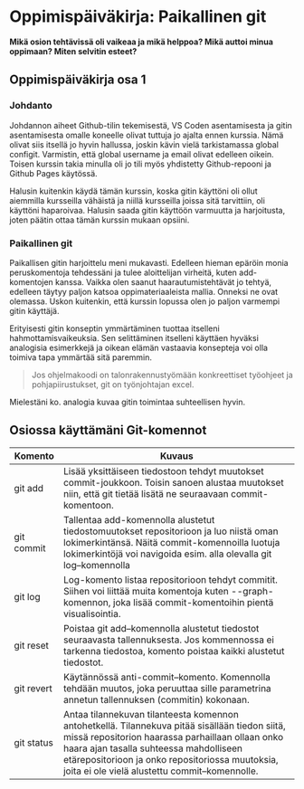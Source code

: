 # Oppimispäiväkirja: Paikallinen git

__Mikä osion tehtävissä oli vaikeaa ja mikä helppoa? Mikä auttoi minua oppimaan? Miten selvitin esteet?__

## Oppimispäiväkirja osa 1 #

### Johdanto ###
Johdannon aiheet Github-tilin tekemisestä, VS Coden asentamisesta ja gitin asentamisesta omalle koneelle olivat tuttuja jo ajalta ennen kurssia. Nämä olivat siis itsellä jo hyvin hallussa, joskin kävin vielä tarkistamassa global configit. Varmistin, että global username ja email olivat edelleen oikein. Toisen kurssin takia minulla oli jo tili myös yhdistetty Github-repooni ja Github Pages käytössä.

Halusin kuitenkin käydä tämän kurssin, koska gitin käyttöni oli ollut aiemmilla kursseilla vähäistä ja niillä kursseilla joissa sitä tarvittiin, oli käyttöni haparoivaa. Halusin saada gitin käyttöön varmuutta ja harjoitusta, joten päätin ottaa tämän kurssin mukaan opsiini.

### Paikallinen git ###

Paikallisen gitin harjoittelu meni mukavasti. Edelleen hieman epäröin monia peruskomentoja tehdessäni ja tulee aloittelijan virheitä, kuten add-komentojen kanssa. Vaikka olen saanut haarautumistehtävät jo tehtyä, edelleen täytyy paljon katsoa oppimateriaaleista mallia. Onneksi ne ovat olemassa. Uskon kuitenkin, että kurssin lopussa olen jo paljon varmempi gitin käyttäjä.

Erityisesti gitin konseptin ymmärtäminen tuottaa itselleni hahmottamisvaikeuksia. Sen selittäminen itselleni käyttäen hyväksi analogisia esimerkkejä ja oikean elämän vastaavia konsepteja voi olla toimiva tapa ymmärtää sitä paremmin.

> Jos ohjelmakoodi on talonrakennustyömään konkreettiset työohjeet ja pohjapiirustukset, git on työnjohtajan excel.

Mielestäni ko. analogia kuvaa gitin toimintaa suhteellisen hyvin.

## Osiossa käyttämäni Git-komennot

| Komento | Kuvaus |
| --------| ------ |
| git add | Lisää yksittäiseen tiedostoon tehdyt muutokset commit-joukkoon. Toisin sanoen alustaa muutokset niin, että git tietää lisätä ne seuraavaan commit-komentoon. |
| git commit | Tallentaa add-komennolla alustetut tiedostomuutokset repositorioon ja luo niistä oman lokimerkintänsä. Näitä commit-komennoilla luotuja lokimerkintöjä voi navigoida esim. alla olevalla git log–komennolla | 
| git log | Log-komento listaa repositorioon tehdyt commitit. Siihen voi liittää muita komentoja kuten --graph-komennon, joka lisää commit-komentoihin pientä visualisointia. |
| git reset | Poistaa git add–komennolla alustetut tiedostot seuraavasta tallennuksesta. Jos kommennossa ei tarkenna tiedostoa, komento poistaa kaikki alustetut tiedostot. |
| git revert | Käytännössä anti-commit–komento. Komennolla tehdään muutos, joka peruuttaa sille parametrina annetun tallennuksen (commitin) kokonaan. |
| git status | Antaa tilannekuvan tilanteesta komennon antohetkellä. Tilannekuva pitää sisällään tiedon siitä, missä repositorion haarassa parhaillaan ollaan onko haara ajan tasalla suhteessa mahdolliseen etärepositorioon ja onko repositoriossa muutoksia, joita ei ole vielä alustettu commit–komennolle. |